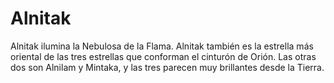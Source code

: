 # Alnitak

Alnitak ilumina la Nebulosa de la Flama. Alnitak también es la estrella más
oriental de las tres estrellas que conforman el cinturón de Orión. Las otras dos
son Alnilam y Mintaka, y las tres parecen muy brillantes desde la Tierra.
